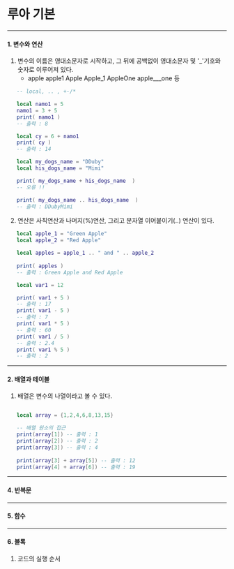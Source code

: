 # 루아 기본 
------------------------------------------------------------------------------

#### 1. 변수와 연산 

   1. 변수의 이름은 영대소문자로 시작하고, 그 뒤에 공백없이 영대소문자 및 '_'기호와 숫자로 이루어져 있다.
      * apple apple1 Apple Apple_1 AppleOne apple___one 등 

```lua 
   -- local, .. , +-/* 

   local namo1 = 5
   namo1 = 3 + 5 
   print( namo1 )
   -- 출력 : 8 

   local cy = 6 + namo1 
   print( cy )
   -- 출력 : 14 

   local my_dogs_name = "DDuby"
   local his_dogs_name = "Mimi"

   print( my_dogs_name + his_dogs_name  )
   -- 오류 !! 

   print( my_dogs_name .. his_dogs_name  )
   -- 출력 : DDubyMimi
```

   2. 연산은 사칙연산과 나머지(%)연산, 그리고 문자열 이어붙이기(..) 연산이 있다. 

```lua 
   local apple_1 = "Green Apple"
   local apple_2 = "Red Apple"

   local apples = apple_1 .. " and " .. apple_2
   
   print( apples )
   -- 출력 : Green Apple and Red Apple 

   local var1 = 12

   print( var1 + 5 ) 
   -- 출력 : 17
   print( var1 - 5 ) 
   -- 출력 : 7
   print( var1 * 5 ) 
   -- 출력 : 60
   print( var1 / 5 ) 
   -- 출력 : 2.4
   print( var1 % 5 ) 
   -- 출력 : 2

```

----------------------------------------------------------------
#### 2. 배열과 테이블
   
   1. 배열은 변수의 나열이라고 볼 수 있다. 

```lua 

   local array = {1,2,4,6,8,13,15}

   -- 배열 원소의 접근 
   print(array[1]) -- 출력 : 1
   print(array[2]) -- 출력 : 2
   print(array[3]) -- 출력 : 4
   
   print(array[3] + array[5]) -- 출력 : 12
   print(array[4] + array[6]) -- 출력 : 19

```


-----
#### 4. 반복문 

-----
#### 5. 함수

-----
#### 6. 블록 
   1. 코드의 실행 순서 
